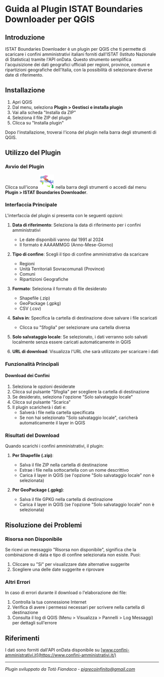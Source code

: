 # Guida al Plugin ISTAT Boundaries Downloader per QGIS

## Introduzione
ISTAT Boundaries Downloader è un plugin per QGIS che ti permette di scaricare i confini amministrativi italiani forniti dall'ISTAT (Istituto Nazionale di Statistica) tramite l'API onData. Questo strumento semplifica l'acquisizione dei dati geografici ufficiali per regioni, province, comuni e ripartizioni geografiche dell'Italia, con la possibilità di selezionare diverse date di riferimento.

## Installazione

1. Apri QGIS
2. Dal menu, seleziona **Plugin > Gestisci e installa plugin**
3. Vai alla scheda "Installa da ZIP"
4. Seleziona il file ZIP del plugin
5. Clicca su "Installa plugin"

Dopo l'installazione, troverai l'icona del plugin nella barra degli strumenti di QGIS.

## Utilizzo del Plugin

### Avvio del Plugin
Clicca sull'icona ![icona plugin](icon.png) nella barra degli strumenti o accedi dal menu **Plugin > ISTAT Boundaries Downloader**.

### Interfaccia Principale
L'interfaccia del plugin si presenta con le seguenti opzioni:

1. **Data di riferimento**: Seleziona la data di riferimento per i confini amministrativi
   - Le date disponibili vanno dal 1991 al 2024
   - Il formato è AAAAMMGG (Anno-Mese-Giorno)

2. **Tipo di confine**: Scegli il tipo di confine amministrativo da scaricare
   - Regioni
   - Unità Territoriali Sovracomunali (Province)
   - Comuni
   - Ripartizioni Geografiche

3. **Formato**: Seleziona il formato di file desiderato
   - Shapefile (.zip)
   - GeoPackage (.gpkg)
   - CSV (.csv)

4. **Salva in**: Specifica la cartella di destinazione dove salvare i file scaricati
   - Clicca su "Sfoglia" per selezionare una cartella diversa

5. **Solo salvataggio locale**: Se selezionato, i dati verranno solo salvati localmente senza essere caricati automaticamente in QGIS

6. **URL di download**: Visualizza l'URL che sarà utilizzato per scaricare i dati

### Funzionalità Principali

#### Download dei Confini
1. Seleziona le opzioni desiderate
2. Clicca sul pulsante "Sfoglia" per scegliere la cartella di destinazione
3. Se desiderato, seleziona l'opzione "Solo salvataggio locale"
4. Clicca sul pulsante "Scarica"
5. Il plugin scaricherà i dati e:
   - Salverà i file nella cartella specificata
   - Se non hai selezionato "Solo salvataggio locale", caricherà automaticamente il layer in QGIS

### Risultati del Download

Quando scarichi i confini amministrativi, il plugin:

1. **Per Shapefile (.zip)**:
   - Salva il file ZIP nella cartella di destinazione
   - Estrae i file nella sottocartella con un nome descrittivo
   - Carica il layer in QGIS (se l'opzione "Solo salvataggio locale" non è selezionata)

2. **Per GeoPackage (.gpkg)**:
   - Salva il file GPKG nella cartella di destinazione
   - Carica il layer in QGIS (se l'opzione "Solo salvataggio locale" non è selezionata)

## Risoluzione dei Problemi

### Risorsa non Disponibile
Se ricevi un messaggio "Risorsa non disponibile", significa che la combinazione di data e tipo di confine selezionata non esiste. Puoi:
1. Cliccare su "Sì" per visualizzare date alternative suggerite
2. Scegliere una delle date suggerite e riprovare

### Altri Errori
In caso di errori durante il download o l'elaborazione dei file:
1. Controlla la tua connessione Internet
2. Verifica di avere i permessi necessari per scrivere nella cartella di destinazione
3. Consulta il log di QGIS (Menu > Visualizza > Pannelli > Log Messaggi) per dettagli sull'errore

## Riferimenti
I dati sono forniti dall'API onData disponibile su [www.confini-amministrativi.it](https://www.confini-amministrativi.it/)

---

*Plugin sviluppato da Totò Fiandaca - pigrecoinfinito@gmail.com*
